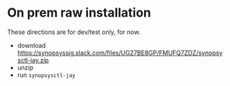 # On prem raw installation

These directions are for dev/test only, for now.

- download https://synopsyssig.slack.com/files/UG27BE8GP/FMUFQ7ZDZ/synopsysctl-jay.zip
- unzip
- run `synopsysctl-jay`
